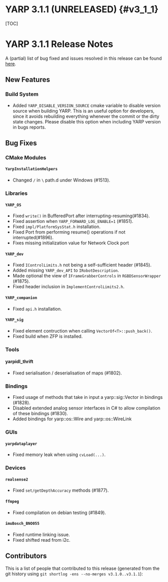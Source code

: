 YARP 3.1.1 (UNRELEASED)                                                {#v3_1_1}
=======================

[TOC]

YARP 3.1.1 Release Notes
========================


A (partial) list of bug fixed and issues resolved in this release can be found
[here](https://github.com/robotology/yarp/issues?q=label%3A%22Fixed+in%3A+YARP+v3.1.1%22).


New Features
------------

### Build System

* Added `YARP_DISABLE_VERSION_SOURCE` cmake variable to disable version source
  when building YARP. This is an useful option for developers, since it
  avoids rebuilding everything whenever the commit or the dirty state changes.
  Please disable this option when including YARP version in bugs reports.


Bug Fixes
---------

### CMake Modules

#### `YarpInstallationHelpers`

* Changed `/` in `\` path.d under Windows (#1513).


### Libraries

#### `YARP_OS`

* Fixed `write()` in BufferedPort after interrupting-resuming(#1834).
* Fixed assertion when `YARP_FORWARD_LOG_ENABLE=1` (#1851).
* Fixed `impl/PlatformSysStat.h` installation.
* Fixed Port from performing resume() operations if not interrupted(#1896).
* Fixes missing initialization value for Network Clock port

#### `YARP_dev`

* Fixed `IControlLimits.h` not being a self-sufficient header (#1845).
* Added missing `YARP_dev_API` to `IRobotDescription`.
* Made optional the view of `IFrameGrabberControls` in `RGBDSensorWrapper`
  (#1875).
* Fixed header inclusion in `ImplementControlLimits2.h`.

#### `YARP_companion`

* Fixed `api.h` installation.

#### `YARP_sig`

* Fixed element contruction when calling `VectorOf<T>::push_back()`.
* Fixed build when ZFP is installed.

### Tools

#### yarpidl_thrift

* Fixed serialisation / deserialisation of maps (#1802).


### Bindings

* Fixed usage of methods that take in input a yarp::sig::Vector in bindings
  (#1828).
* Disabled extended analog sensor interfaces in C# to allow compilation of these
  bindings (#1830).
* Added bindings for yarp::os::Wire and yarp::os::WireLink


### GUIs

#### `yarpdataplayer`

* Fixed memory leak when using `cvLoad(...)`.

### Devices

#### `realsense2`

* Fixed `set/getDepthAccuracy` methods (#1877).

#### `ffmpeg`

* Fixed compilation on debian testing (#1849).

#### `imuBosch_BNO055`

* Fixed runtime linking issue.
* Fixed shifted read from i2c.

Contributors
------------

This is a list of people that contributed to this release (generated from the
git history using `git shortlog -ens --no-merges v3.1.0..v3.1.1`):

```
```
